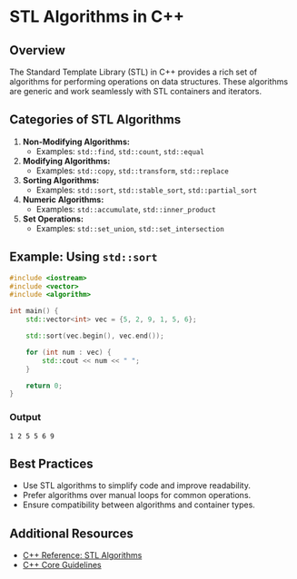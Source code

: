 # STL Algorithms in C++

## Overview

The Standard Template Library (STL) in C++ provides a rich set of algorithms for performing operations on data structures. These algorithms are generic and work seamlessly with STL containers and iterators.

## Categories of STL Algorithms

1. **Non-Modifying Algorithms:**
   - Examples: `std::find`, `std::count`, `std::equal`
2. **Modifying Algorithms:**
   - Examples: `std::copy`, `std::transform`, `std::replace`
3. **Sorting Algorithms:**
   - Examples: `std::sort`, `std::stable_sort`, `std::partial_sort`
4. **Numeric Algorithms:**
   - Examples: `std::accumulate`, `std::inner_product`
5. **Set Operations:**
   - Examples: `std::set_union`, `std::set_intersection`

## Example: Using `std::sort`

```cpp
#include <iostream>
#include <vector>
#include <algorithm>

int main() {
    std::vector<int> vec = {5, 2, 9, 1, 5, 6};

    std::sort(vec.begin(), vec.end());

    for (int num : vec) {
        std::cout << num << " ";
    }

    return 0;
}
```

### Output
```
1 2 5 5 6 9
```

## Best Practices

- Use STL algorithms to simplify code and improve readability.
- Prefer algorithms over manual loops for common operations.
- Ensure compatibility between algorithms and container types.

## Additional Resources

- [C++ Reference: STL Algorithms](https://en.cppreference.com/w/cpp/algorithm)
- [C++ Core Guidelines](https://isocpp.github.io/CppCoreGuidelines/CppCoreGuidelines)